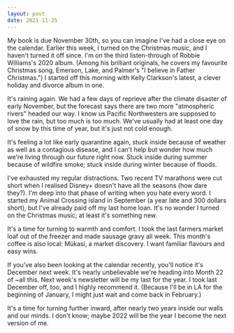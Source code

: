```yaml
---
layout: post
date: 2021-11-25
---
```


My book is due November 30th, so you can imagine I've had a close eye on the calendar. Earlier this week, I turned on the Christmas music, and I haven't turned it off since. I'm on the third listen-through of Robbie Williams's 2020 album. (Among his brilliant originals, he covers my favourite Christmas song, Emerson, Lake, and Palmer's "I believe in Father Christmas.") I started off this morning with Kelly Clarkson's latest, a clever holiday and divorce album in one.

It's raining again. We had a few days of reprieve after the climate disaster of early November, but the forecast says there are two more "atmospheric rivers" headed our way. I know us Pacific Northwesters are supposed to love the rain, but too much is too much. We've usually had at least one day of snow by this time of year, but it's just not cold enough.

It's feeling a lot like early quarantine again, stuck inside because of weather as well as a contagious disease, and I can't help but wonder how much we're living through our future right now. Stuck inside during summer because of wildfire smoke; stuck inside during winter because of floods.

I've exhausted my regular distractions. Two recent TV marathons were cut short when I realised Disney+ doesn't have all the seasons (how dare they?). I'm deep into that phase of writing when you hate every word. I started my Animal Crossing island in September (a year late and 300 dollars short), but I've already paid off my last home loan. It's no wonder I turned on the Christmas music; at least it's something new.

It's a time for turning to warmth and comfort. I took the last farmers market loaf out of the freezer and made sausage gravy all week. This month's coffee is also local: Mükasi, a market discovery. I want familiar flavours and easy wins.

If you've also been looking at the calendar recently, you'll notice it's December next week. It's nearly unbelievable we're heading into Month 22 of ~all this. Next week's newsletter will be my last for the year. I took last December off, too, and I highly recommend it. (Because I'll be in LA for the beginning of January, I might just wait and come back in February.)

It's a time for turning further inward, after nearly two years inside our walls and our minds. I don't know; maybe 2022 will be the year I become the next version of me.